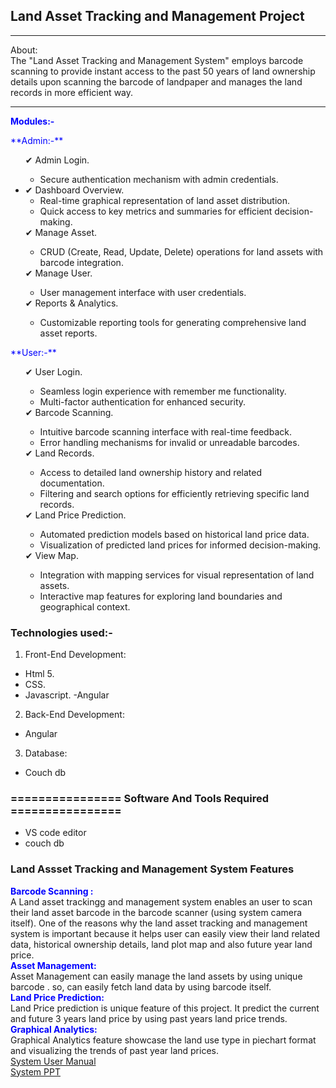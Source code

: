 <h2>Land Asset Tracking and Management Project</h2>

<hr>
<bold>About:</bold><br>
The "Land Asset Tracking and Management System" employs barcode scanning to provide instant access to the past 50 years of land ownership details upon scanning the barcode of landpaper and manages the land records in more efficient way.
<hr>

<span style="color:blue">**Modules:-**</span><br>
<p><span style="color:blue">**Admin:-**</span></p>
<ul>
    <span>&#10004;</span> Admin Login.
        <ul>
            <li>Secure authentication mechanism with admin credentials.</li>
        </ul>
    <li><span>&#10004;</span> Dashboard Overview.
        <ul>
            <li>Real-time graphical representation of land asset distribution.</li>
            <li>Quick access to key metrics and summaries for efficient decision-making.</li>
        </ul>
    </li>
    <span>&#10004;</span> Manage Asset.
        <ul>
            <li>CRUD (Create, Read, Update, Delete) operations for land assets with barcode integration.</li>
        </ul>
    <span>&#10004;</span> Manage User.
        <ul>
            <li>User management interface with user credentials.</li>
        </ul>
    <span>&#10004;</span> Reports & Analytics.
        <ul>
            <li>Customizable reporting tools for generating comprehensive land asset reports.</li>
        </ul>
</ul>

<p><span style="color:blue">**User:-**</span></p>
<ul>
    <span>&#10004;</span> User Login.
        <ul>
            <li>Seamless login experience with remember me functionality.</li>
            <li>Multi-factor authentication for enhanced security.</li>
        </ul>
    <span>&#10004;</span> Barcode Scanning.
        <ul>
            <li>Intuitive barcode scanning interface with real-time feedback.</li>
            <li>Error handling mechanisms for invalid or unreadable barcodes.</li>
        </ul>
    <span>&#10004;</span> Land Records.
        <ul>
            <li>Access to detailed land ownership history and related documentation.</li>
            <li>Filtering and search options for efficiently retrieving specific land records.</li>
        </ul>
    <span>&#10004;</span> Land Price Prediction.
        <ul>
            <li>Automated prediction models based on historical land price data.</li>
            <li>Visualization of predicted land prices for informed decision-making.</li>
        </ul>
    <span>&#10004;</span> View Map.
        <ul>
            <li>Integration with mapping services for visual representation of land assets.</li>
            <li>Interactive map features for exploring land boundaries and geographical context.</li>
        </ul>
</ul>



### Technologies used:-
1. Front-End Development:
- Html 5.
- CSS.
- Javascript.
-Angular

2. Back-End Development:
- Angular

3. Database:
- Couch db

### ================ Software And Tools Required ================
- VS code editor
- couch db




### Land Assset Tracking and Management System Features 
<span style="color:blue">**Barcode Scanning :**</span><br>
       A Land asset trackingg and management system enables an user to scan their land asset barcode in the barcode scanner (using system camera itself).
       One of the reasons why the land asset tracking and management system is important because it helps user can easily view their land related data, historical ownership details, land plot map and also future year land price.<br>
<span style="color:blue">**Asset Management:**</span><br>
      Asset Management can easily manage the land assets by using unique barcode . so, can easily fetch land data by using barcode itself.<br>
<span style="color:blue">**Land Price Prediction:**</span><br>
     Land Price prediction is unique feature of this project. It predict the current and future 3 years land price by using past years land price trends.<br>
<span style="color:blue">**Graphical Analytics:**</span><br>
     Graphical Analytics feature showcase the land use type in piechart format and visualizing the trends of past year land prices.
<br><a href="">   System  User Manual</a><br>
<a href="">   System  PPT</a>



